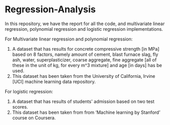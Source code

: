 # Regression-Analysis
In this repository, we have the report for all the code, and multivariate linear regression, polynomial regression and logistic regression implementations.

For Multivariate linear regression and polynomial regression:
1. A dataset that has results for concrete compressive strength [in MPa] based on 8 factors, namely amount of cement, blast furnace slag, fly ash, water, superplasticizer, coarse aggregate, fine aggregate [all of these in the unit of kg, for every m^3 mixture] and age [in days] has be used.
2. This dataset has been taken from the University of California, Irvine [UCI] machine learning data repository.

For logistic regression:
1. A dataset that has results of students' admission based on two test scores.
2. This dataset has been taken from from ‘Machine learning by Stanford’ course on Coursera.
